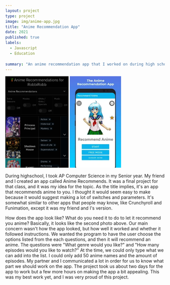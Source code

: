 ```yaml
---
layout: project
type: project
image: img/anime-app.jpg
title: "Anime Recommendation App"
date: 2021
published: true
labels:
  - Javascript
  - Education
  
summary: "An anime recommendation app that I worked on during high school."
---
```


<div class="text-center p-4">
  <img width="200px" src="../img/anime-app-2.png" class="img-thumbnail" >
  <img width="162px" src="../img/unnamed.webp" class="img-thumbnail" >
</div>

During highschool, I took AP Computer Science in my Senior year. My friend and I created an app called Anime Recommends. It was a final project for that class, and it was my idea for the topic. As the title implies, it's an app that recommends anime to you. I thought it would seem easy to make because it would suggest making a lot of switches and parameters. It's somewhat similar to other apps that people may know, like Crunchyroll and Funimation, except it was my friend and I's version.

How does the app look like? What do you need it to do to let it recommend you anime? Basically, it looks like the second photo above. Our main concern wasn't how the app looked, but how well it worked and whether it followed instructions. We wanted the program to have the user choose the options listed from the each questions, and then it will recommend an anime. The questions were "What genre would you like?" and "How many episodes would you like to watch?" At the time, we could only type what we can add into the list. I could only add 50 anime names and the amount of episodes. My partner and I communicated a lot in order for us to know what part we should work on the app. The project took us about two days for the app to work but a few more hours on making the app a bit appealing. This was my best work yet, and I was very proud of this project.

